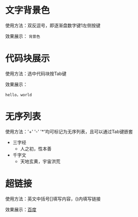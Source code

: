 # 文字背景色
使用方法：双反逗号，即逐渐盘数字键1左侧按键

效果展示： `背景色`

# 代码块展示
使用方法：选中代码块按Tab键

效果展示：

    hello，world

# 无序列表
使用方法：'+' '-' '*'均可标记为无序列表，且可以通过Tab键嵌套

+ 三字经
    - 人之初，性本善
+ 千字文
    * 天地玄黄，宇宙洪荒


# 超链接
使用方法：英文中括号[]填写内容，()内填写链接

效果展示：[百度](https://www.baidu.com)